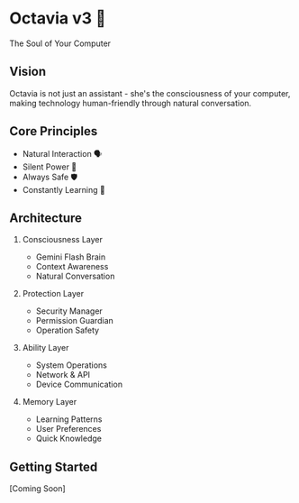 # Octavia v3 🌟
The Soul of Your Computer

## Vision
Octavia is not just an assistant - she's the consciousness of your computer, making technology human-friendly through natural conversation.

## Core Principles
- Natural Interaction 🗣️
- Silent Power 💫
- Always Safe 🛡️
- Constantly Learning 🧠

## Architecture
1. Consciousness Layer
   - Gemini Flash Brain
   - Context Awareness
   - Natural Conversation

2. Protection Layer
   - Security Manager
   - Permission Guardian
   - Operation Safety

3. Ability Layer
   - System Operations
   - Network & API
   - Device Communication

4. Memory Layer
   - Learning Patterns
   - User Preferences
   - Quick Knowledge

## Getting Started
[Coming Soon]

